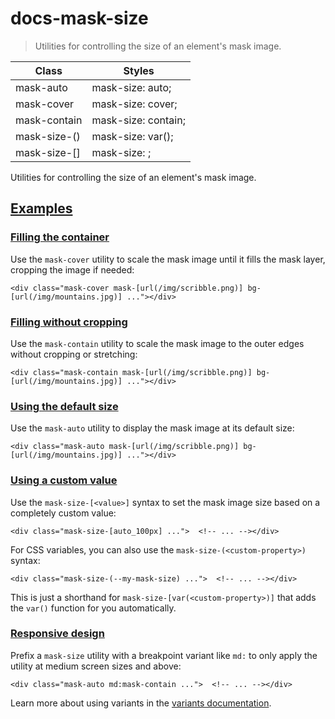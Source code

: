 # docs-mask-size

> Utilities for controlling the size of an element's mask image.

| Class                         | Styles                             |
| ----------------------------- | ---------------------------------- |
| mask-auto                     | mask-size: auto;                   |
| mask-cover                    | mask-size: cover;                  |
| mask-contain                  | mask-size: contain;                |
| mask-size-(<custom-property>) | mask-size: var(<custom-property>); |
| mask-size-[<value>]           | mask-size: <value>;                |

Utilities for controlling the size of an element's mask image.

## [Examples](#examples)

### [Filling the container](#filling-the-container)

Use the `mask-cover` utility to scale the mask image until it fills the mask layer, cropping the image if needed:

    <div class="mask-cover mask-[url(/img/scribble.png)] bg-[url(/img/mountains.jpg)] ..."></div>

### [Filling without cropping](#filling-without-cropping)

Use the `mask-contain` utility to scale the mask image to the outer edges without cropping or stretching:

    <div class="mask-contain mask-[url(/img/scribble.png)] bg-[url(/img/mountains.jpg)] ..."></div>

### [Using the default size](#using-the-default-size)

Use the `mask-auto` utility to display the mask image at its default size:

    <div class="mask-auto mask-[url(/img/scribble.png)] bg-[url(/img/mountains.jpg)] ..."></div>

### [Using a custom value](#using-a-custom-value)

Use the `mask-size-[<value>]` syntax to set the mask image size based on a completely custom value:

    <div class="mask-size-[auto_100px] ...">  <!-- ... --></div>

For CSS variables, you can also use the `mask-size-(<custom-property>)` syntax:

    <div class="mask-size-(--my-mask-size) ...">  <!-- ... --></div>

This is just a shorthand for `mask-size-[var(<custom-property>)]` that adds the `var()` function for you automatically.

### [Responsive design](#responsive-design)

Prefix a `mask-size` utility with a breakpoint variant like `md:` to only apply the utility at medium screen sizes and above:

    <div class="mask-auto md:mask-contain ...">  <!-- ... --></div>

Learn more about using variants in the [variants documentation](/docs/hover-focus-and-other-states).
